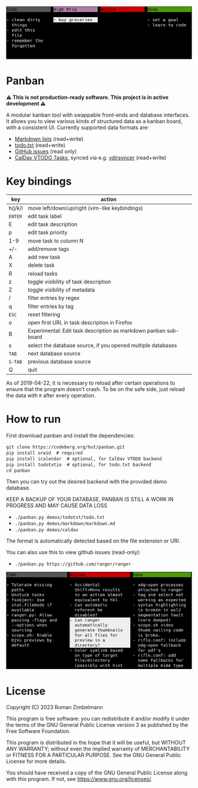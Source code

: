 ![screenshot](demos/markdown/screenshot_markdown.png)

# Panban

**⚠️ This is not production-ready software. This project is in active development ⚠️**

A modular kanban tool with swappable front-ends and database interfaces.  It
allows you to view various kinds of structured data as a kanban board, with a
consistent UI.  Currently supported data formats are:

- [Markdown lists](demos/markdown/README.md) (read+write)
- [todo.txt](demos/todotxt/README.md) (read+write)
- [GitHub issues](demos/github/README.md) (read only)
- [CalDav VTODO Tasks](demos/caldav/README.md), synced via e.g. [vdirsyncer](https://github.com/pimutils/vdirsyncer) (read+write)

# Key bindings

| key        | action                                                           |
|------------|------------------------------------------------------------------|
| h/j/k/l    | move left/down/up/right (vim-like keybindings)                   |
| `ENTER`    | edit task label                                                  |
| E          | edit task description                                            |
| p          | edit task priority                                               |
| 1-9        | move task to column N                                            |
| +/-        | add/remove tags                                                  |
| A          | add new task                                                     |
| X          | delete task                                                      |
| R          | reload tasks                                                     |
| z          | toggle visibility of task description                            |
| Z          | toggle visibility of metadata                                    |
| /          | filter entries by regex                                          |
| q          | filter entries by tag                                            |
| `ESC`      | reset filtering                                                  |
| o          | open first URL in task description in Firefox                    |
| B          | Experimental: Edit task description as markdown panban sub-board |
| s          | select the database source, if you opened multiple databases     |
| `TAB`      | next database source                                             |
| `S-TAB`    | previous database source                                         |
| Q          | quit                                                             |

As of 2019-04-22, it is necessary to reload after certain operations to ensure
that the program doesn't crash.  To be on the safe side, just reload the data
with `R` after every operation.

# How to run

First download panban and install the dependencies:

```
git clone https://codeberg.org/hut/panban.git
pip install urwid  # required
pip install icalendar  # optional, for CalDav VTODO backend
pip install todotxtio  # optional, for todo.txt backend
cd panban
```

Then you can try out the desired backend with the provided demo database.

KEEP A BACKUP OF YOUR DATABASE. PANBAN IS STILL A WORK IN PROGRESS AND MAY CAUSE DATA LOSS

- `./panban.py demos/todotxt/todo.txt`
- `./panban.py demos/markdown/markdown.md`
- `./panban.py demos/caldav`

The format is automatically detected based on the file extension or URI.

You can also use this to view github issues (read-only):

- `./panban.py https://github.com/ranger/ranger`

![screenshot of github issues](demos/github/screenshot_github.png)

# License

Copyright (C) 2023  Roman Zimbelmann

This program is free software: you can redistribute it and/or modify
it under the terms of the GNU General Public License version 3 as
published by the Free Software Foundation.

This program is distributed in the hope that it will be useful,
but WITHOUT ANY WARRANTY; without even the implied warranty of
MERCHANTABILITY or FITNESS FOR A PARTICULAR PURPOSE.  See the
GNU General Public License for more details.

You should have received a copy of the GNU General Public License
along with this program.  If not, see <https://www.gnu.org/licenses/>.
